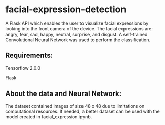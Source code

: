 # facial-expression-detection
A Flask API which enables the user to visualize facial expressions by looking into the front camera of the device. The facial expressions are: angry, fear, sad, happy, neutral, surprise, and disgust. A self-trained Convolutional Neural Network was used to perform the classification.

## Requirements:
Tensorflow 2.0.0

Flask 

## About the data and Neural Network:
The dataset contained images of size 48 x 48 due to limitations on computational resources. If needed, a better dataset can be used with the model created in facial_expression.ipynb.
